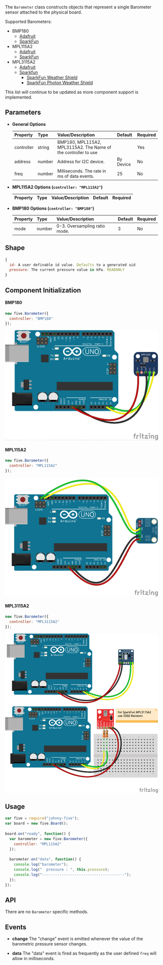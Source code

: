 The `Barometer` class constructs objects that represent a single Barometer sensor attached to the physical board.

Supported Barometers:

- BMP180
  - [Adafruit](https://www.adafruit.com/products/1603)
  - [SparkFun](https://www.sparkfun.com/products/11824)
- MPL115A2
  - [Adafruit](https://www.adafruit.com/products/992)
  - [SparkFun](https://www.sparkfun.com/products/9721)
- MPL3115A2
  - [Adafruit](https://www.adafruit.com/products/1893)
  - [Sparkfun](https://www.sparkfun.com/products/11084)
    - [SparkFun Weather Shield](https://www.sparkfun.com/products/12081)
    - [SparkFun Photon Weather Shield](https://www.sparkfun.com/products/13630)

This list will continue to be updated as more component support is implemented.

## Parameters

- **General Options**

  | Property | Type   | Value/Description                       | Default  | Required |
  |---------------|--------|--------------------------------------------|-----------------------------------|----------|
  | controller    | string | BMP180, MPL115A2, MPL3115A2. The Name of the controller to use |  | Yes       |
  | address    | number | Address for I2C device. |  By Device | No       |
  | freq | number | Milliseconds. The rate in ms of data events. | 25 | No |

- **MPL115A2 Options (`controller: "MPL115A2"`)** 

  | Property | Type   | Value/Description                                           | Default | Required |
  |---------------|--------|--------------|-------------------------------------------------------|---------|
  
- **BMP180 Options (`controller: "BMP180"`)** 

  | Property | Type             | Value/Description     | Default | Required |
  |---------------|-------|------------|--------------------------------------------|---------|
  | mode | number | 0-3. Oversampling ratio mode. | 3 | No |

## Shape

```js
{ 
  id: A user definable id value. Defaults to a generated uid
  pressure: The current pressure value in kPa. READONLY
}
```

## Component Initialization 



#### BMP180
```js
new five.Barometer({
  controller: "BMP180"
});
```

![BMP180](https://github.com/rwaldron/johnny-five/raw/master/docs/breadboard/multi-bmp180.png)


#### MPL115A2
```js
new five.Barometer({
  controller: "MPL115A2"
});
```

![MPL115A2](https://github.com/rwaldron/johnny-five/raw/master/docs/breadboard/multi-mpl115a2.png)


#### MPL3115A2
```js
new five.Barometer({
  controller: "MPL3115A2"
});
```

![MPL3115A2](https://github.com/rwaldron/johnny-five/raw/master/docs/breadboard/barometer-mpl3115a2.png)

## Usage

```js
var five = require("johnny-five");
var board = new five.Board();

board.on("ready", function() {
  var barometer = new five.Barometer({
    controller: "MPL115A2"
  });

  barometer.on("data", function() {
    console.log("barometer");
    console.log("  pressure : ", this.pressure);
    console.log("--------------------------------------");
  });
});
```

## API

There are no `Barometer` specific methods.

## Events

- **change** The "change" event is emitted whenever the value of the barometric pressure sensor changes.

- **data** The "data" event is fired as frequently as the user defined `freq` will allow in milliseconds.
